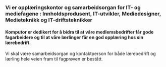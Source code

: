 ### Vi er opplæringskontor og samarbeidsorgan for IT- og mediefagene : Innholdsprodusent, IT-utvikler, Mediedesigner, Medieteknikk og IT-driftsteknikker

#### Komputor er dedikert for å bidra til at våre medlemsbedrifter får gode fagarbeidere og til at våre lærlinger får en god opplæring hos sin lærebedrift.

Vi skal være samarbeidsorgan og kontaktperson for både lærebedrift og lærling hele veien fram til fagprøven er bestått.

<!--

**Here are some ideas to get you started:**

🙋‍♀️ A short introduction - what is your organization all about?
🌈 Contribution guidelines - how can the community get involved?
👩‍💻 Useful resources - where can the community find your docs? Is there anything else the community should know?
🍿 Fun facts - what does your team eat for breakfast?
🧙 Remember, you can do mighty things with the power of [Markdown](https://docs.github.com/github/writing-on-github/getting-started-with-writing-and-formatting-on-github/basic-writing-and-formatting-syntax)
-->
